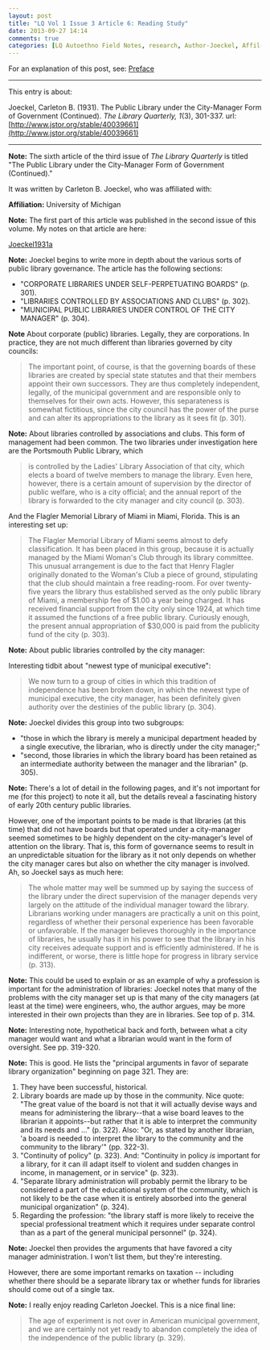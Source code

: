 ```yaml
---
layout: post
title: "LQ Vol 1 Issue 3 Article 6: Reading Study"
date: 2013-09-27 14:14
comments: true
categories: [LQ Autoethno Field Notes, research, Author-Joeckel, Affil-University of Michigan]
---
```


For an explanation of this post, see:
[Preface](/blog/2013/08/14/lq-autoethnography-research-journal-preface/)

---

This entry is about:

Joeckel, Carleton B. (1931). The Public Library under the
City-Manager Form of Government (Continued). *The Library
Quarterly, 1*(3), 301-337.
url:[http://www.jstor.org/stable/40039661](http://www.jstor.org/stable/40039661)

---

**Note:** The sixth article of the third issue of *The Library
Quarterly* is titled "The Public Library under the City-Manager
Form of Government (Continued)."

It was written by Carleton B. Joeckel, who was affiliated with:

**Affiliation:** University of Michigan

**Note:** The first part of this article was published in the
second issue of this volume. My notes on that article are here:

[Joeckel1931a](/blog/2013/08/28/lq-vol-1-issue-2-article-1-reading-study/)

**Note:** Joeckel begins to write more in depth about the various
sorts of public library governance. The article has the following
sections:

- "CORPORATE LIBRARIES UNDER SELF-PERPETUATING BOARDS" (p. 301).
- "LIBRARIES CONTROLLED BY ASSOCIATIONS AND CLUBS" (p. 302).
- "MUNICIPAL PUBLIC LIBRARIES UNDER CONTROL OF THE CITY MANAGER" (p. 304).

**Note** About corporate (public) libraries. Legally, they are
corporations. In practice, they are not much different than
libraries governed by city councils:

> The important point, of course, is that the governing boards of
> these libraries are created by special state statutes and that
> their members appoint their own successors. They are thus
> completely independent, legally, of the municipal government and
> are responsible only to themselves for their own acts. However,
> this separateness is somewhat fictitious, since the city council
> has the power of the purse and can alter its appropriations to
> the library as it sees fit (p. 301).

**Note:** About libraries controlled by associations and clubs.
This form of management had been common. The two libraries under
investigation here are the Portsmouth Public Library, which

> is controlled by the Ladies' Library Association of that city,
> which elects a board of twelve members to manage the library.
> Even here, however, there is a certain amount of supervision by
> the director of public welfare, who is a city official; and the
> annual report of the library is forwarded to the city manager
> and city council (p. 303).

And the Flagler Memorial Library of Miami in Miami, Florida. This
is an interesting set up:

> The Flagler Memorial Library of Miami seems almost to defy
> classification. It has been placed in this group, because it is
> actually managed by the Miami Woman's Club through its library
> committee. This unusual arrangement is due to the fact that
> Henry Flagler originally donated to the Woman's Club a piece of
> ground, stipulating that the club should maintain a free
> reading-room. For over twenty-five years the library thus
> established served as the only public library of Miami, a
> membership fee of $1.00 a year being charged. It has received
> financial support from the city only since 1924, at which time
> it assumed the functions of a free public library. Curiously
> enough, the present annual appropriation of $30,000 is paid from
> the publicity fund of the city (p. 303).

**Note:** About public libraries controlled by the city manager:

Interesting tidbit about "newest type of municipal executive":

> We now turn to a group of cities in which this tradition of
> independence has been broken down, in which the newest type of
> municipal executive, the city manager, has been definitely given
> authority over the destinies of the public library (p. 304).

**Note:** Joeckel divides this group into two subgroups:

- "those in which the library is merely a municipal department
  headed by a single executive, the librarian, who is directly
  under the city manager;"
- "second, those libraries in which the library board has been
  retained as an intermediate authority between the manager and
  the librarian" (p. 305).

**Note:** There's a lot of detail in the following pages, and it's
not important for me (for this project) to note it all, but the
details reveal a fascinating history of early 20th century public
libraries.

However, one of the important points to be made is that libraries
(at this time) that did not have boards but that operated under a
city-manager seemed sometimes to be highly dependent on the
city-manager's level of attention on the library. That is, this
form of governance seems to result in an unpredictable situation
for the library as it not only depends on whether the city manager
cares but also on whether the city manager is involved. Ah, so
Joeckel says as much here:

> The whole matter may well be summed up by saying the success of
> the library under the direct supervision of the manager depends
> very largely on the attitude of the individual manager toward
> the library. Librarians working under managers are practically a
> unit on this point, regardless of whether their personal
> experience has been favorable or unfavorable. If the manager
> believes thoroughly in the importance of libraries, he usually
> has it in his power to see that the library in his city receives
> adequate support and is efficiently administered. If he is
> indifferent, or worse, there is little hope for progress in
> library service (p. 313).

**Note:** This could be used to explain or as an example of why a
profession is important for the administration of libraries:
Joeckel notes that many of the problems with the city manager set
up is that many of the city managers (at least at the time) were
engineers, who, the author argues, may be more interested in their
own projects than they are in libraries. See top of p. 314.

**Note:** Interesting note, hypothetical back and forth, between
what a city manager would want and what a librarian would want in
the form of oversight. See pp. 319-320.

**Note:** This is good. He lists the "principal arguments in favor
of separate library organization" beginning on page 321. They are:

1. They have been successful, historical.
2. Library boards are made up by those in the community. Nice
   quote: "The great value of the board is not that it will
   actually devise ways and means for administering the
   library--that a wise board leaves to the librarian it
   appoints--but rather that it is able to interpret the community
   and its needs and ..." (p. 322). Also: "Or, as stated by
   another librarian, 'a board is needed to interpret the library
   to the community and the community to the library'" (pp.
   322-3).
3. "Continuity of policy" (p. 323). And: "Continuity in policy
   *is* important for a library, for it can ill adapt itself to
   violent and sudden changes in income, in management, or in
   service" (p. 323).
4. "Separate library administration will probably permit the
   library to be considered a part of the educational system of
   the community, which is not likely to be the case when it is
   entirely absorbed into the general municipal organization" (p.
   324).
5. Regarding the profession: "the library staff is more likely to
   receive the special professional treatment which it requires
   under separate control than as a part of the general municipal
   personnel" (p. 324).

**Note:** Joeckel then provides the arguments that have favored a
city manager administration. I won't list them, but they're
interesting.

However, there are some important remarks on taxation -- including
whether there should be a separate library tax or whether funds
for libraries should come out of a single tax.

**Note:** I really enjoy reading Carleton Joeckel. This is a nice
final line:

> The age of experiment is not over in American municipal
> government, and we are certainly not yet ready to abandon
> completely the idea of the independence of the public library
> (p. 329).
